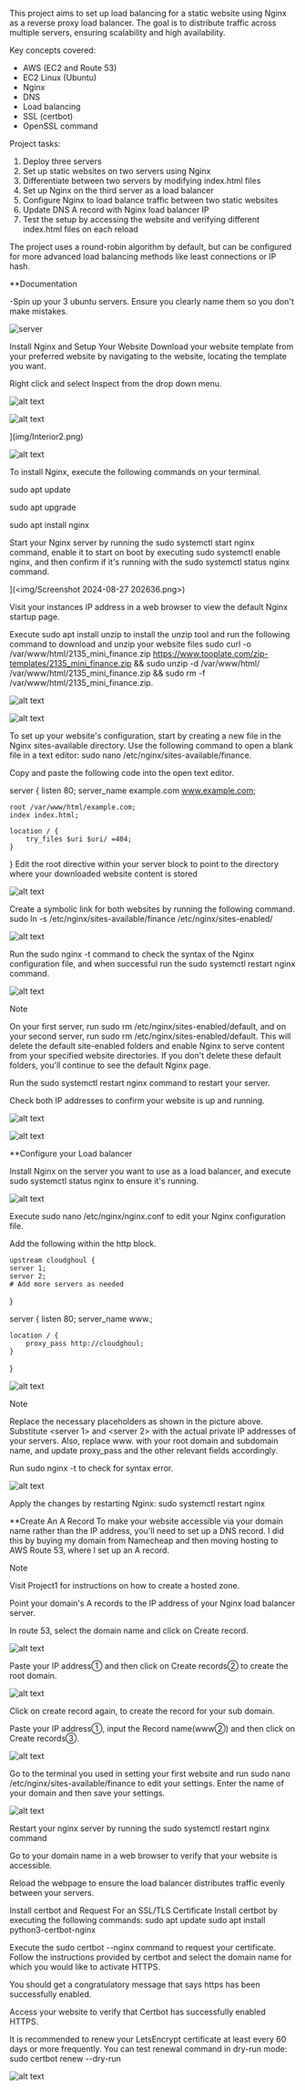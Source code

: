 This project aims to set up load balancing for a static website using Nginx as a reverse proxy load balancer. The goal is to distribute traffic across multiple servers, ensuring scalability and high availability.

Key concepts covered:

- AWS (EC2 and Route 53)
- EC2 Linux (Ubuntu)
- Nginx
- DNS
- Load balancing
- SSL (certbot)
- OpenSSL command

Project tasks:

1. Deploy three servers
2. Set up static websites on two servers using Nginx
3. Differentiate between two servers by modifying index.html files
4. Set up Nginx on the third server as a load balancer
5. Configure Nginx to load balance traffic between two static websites
6. Update DNS A record with Nginx load balancer IP
7. Test the setup by accessing the website and verifying different index.html files on each reload

The project uses a round-robin algorithm by default, but can be configured for more advanced load balancing methods like least connections or IP hash.



**Documentation

-Spin up your 3 ubuntu servers. Ensure you clearly name them so you don't make mistakes.

![server](image.png)


Install Nginx and Setup Your Website
Download your website template from your preferred website by navigating to the website, locating the template you want.

Right click and select Inspect from the drop down menu.

![alt text](image.png)

![alt text](image-1.png)


](img/Interior2.png)

![alt text](<img/Mini Finance1.png>)



To install Nginx, execute the following commands on your terminal.

sudo apt update

sudo apt upgrade

sudo apt install nginx



Start your Nginx server by running the sudo systemctl start nginx command, enable it to start on boot by executing sudo systemctl enable nginx, and then confirm if it's running with the sudo systemctl status nginx command.



](<img/Screenshot 2024-08-27 202636.png>)

Visit your instances IP address in a web browser to view the default Nginx startup page.

Execute sudo apt install unzip to install the unzip tool and run the following command to download and unzip your website files sudo curl -o /var/www/html/2135_mini_finance.zip https://www.tooplate.com/zip-templates/2135_mini_finance.zip && sudo unzip -d /var/www/html/ /var/www/html/2135_mini_finance.zip && sudo rm -f /var/www/html/2135_mini_finance.zip.


![alt text](image-3.png)


![alt text](image-4.png)



To set up your website's configuration, start by creating a new file in the Nginx sites-available directory. Use the following command to open a blank file in a text editor: sudo nano /etc/nginx/sites-available/finance.

Copy and paste the following code into the open text editor.

server {
    listen 80;
    server_name example.com www.example.com;

    root /var/www/html/example.com;
    index index.html;

    location / {
        try_files $uri $uri/ =404;
    }
}
Edit the root directive within your server block to point to the directory where your downloaded website content is stored


![alt text](<img/Screenshot 2024-08-27 210049.png>)




Create a symbolic link for both websites by running the following command. sudo ln -s /etc/nginx/sites-available/finance /etc/nginx/sites-enabled/


![alt text](<img/Screenshot 2024-08-27 205437.png>)


Run the sudo nginx -t command to check the syntax of the Nginx configuration file, and when successful run the sudo systemctl restart nginx command.



![alt text](image-5.png)

Note

On your first server, run sudo rm /etc/nginx/sites-enabled/default, and on your second server, run sudo rm /etc/nginx/sites-enabled/default. This will delete the default site-enabled folders and enable Nginx to serve content from your specified website directories. If you don't delete these default folders, you'll continue to see the default Nginx page.



Run the sudo systemctl restart nginx command to restart your server.

Check both IP addresses to confirm your website is up and running.


![alt text](<img/Screenshot 2024-08-27 214504.png>)


![alt text](<img/Screenshot 2024-08-27 214656.png>)



**Configure your Load balancer

Install Nginx on the server you want to use as a load balancer, and execute sudo systemctl status nginx to ensure it's running.


![alt text](<img/Screenshot 2024-08-27 215608.png>)



Execute sudo nano /etc/nginx/nginx.conf to edit your Nginx configuration file.


Add the following within the http block.

    upstream cloudghoul {
    server 1;
    server 2;
    # Add more servers as needed
}

server {
    listen 80;
    server_name <your domain> www.<your domain>;

    location / {
        proxy_pass http://cloudghoul;
    }
}



![alt text](<img/Screenshot 2024-08-30 195535.png>)


Note

Replace the necessary placeholders as shown in the picture above. Substitute <server 1> and <server 2> with the actual private IP addresses of your servers. Also, replace <your domain> www.<your domain> with your root domain and subdomain name, and update proxy_pass and the other relevant fields accordingly.

Run sudo nginx -t to check for syntax error.

![alt text](image-6.png)


Apply the changes by restarting Nginx: sudo systemctl restart nginx



**Create An A Record
To make your website accessible via your domain name rather than the IP address, you'll need to set up a DNS record. I did this by buying my domain from Namecheap and then moving hosting to AWS Route 53, where I set up an A record.

Note

Visit Project1 for instructions on how to create a hosted zone.

Point your domain's A records to the IP address of your Nginx load balancer server.

In route 53, select the domain name and click on Create record.



![alt text](image-7.png)


Paste your IP address➀ and then click on Create records➁ to create the root domain.


![alt text](image-8.png)



Click on create record again, to create the record for your sub domain.

Paste your IP address➀, input the Record name(www➁) and then click on Create records➂.



![alt text](image-9.png)



Go to the terminal you used in setting your first website and run sudo nano /etc/nginx/sites-available/finance to edit your settings. Enter the name of your domain and then save your settings.


![alt text](<img/Screenshot 2024-08-30 213024.png>)



Restart your nginx server by running the sudo systemctl restart nginx command


Go to your domain name in a web browser to verify that your website is accessible.



Reload the webpage to ensure the load balancer distributes traffic evenly between your servers.



Install certbot and Request For an SSL/TLS Certificate
Install certbot by executing the following commands: sudo apt update sudo apt install python3-certbot-nginx



Execute the sudo certbot --nginx command to request your certificate. Follow the instructions provided by certbot and select the domain name for which you would like to activate HTTPS.




You should get a congratulatory message that says https has been successfully enabled.



Access your website to verify that Certbot has successfully enabled HTTPS.



It is recommended to renew your LetsEncrypt certificate at least every 60 days or more frequently. You can test renewal command in dry-run mode: sudo certbot renew --dry-run



![alt text](image-10.png)

